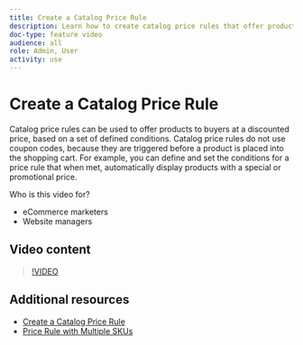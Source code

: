 ```yaml
---
title: Create a Catalog Price Rule
description: Learn how to create catalog price rules that offer products to buyers at a discounted price based on a set of defined conditions.
doc-type: feature video
audience: all
role: Admin, User
activity: use
---
```

# Create a Catalog Price Rule

Catalog price rules can be used to offer products to buyers at a discounted price, based on a set of defined conditions. Catalog price rules do not use coupon codes, because they are triggered before a product is placed into the shopping cart. For example, you can define and set the conditions for a price rule that when met, automatically display products with a special or promotional price. 

Who is this video for?

- eCommerce marketers
- Website managers

## Video content

>[!VIDEO](https://video.tv.adobe.com/v/343834?quality=12&learn=on)

## Additional resources

- [Create a Catalog Price Rule](https://docs.magento.com/user-guide/marketing/price-rules-catalog-create.html)
- [Price Rule with Multiple SKUs](https://docs.magento.com/user-guide/marketing/price-rule-multiple-sku.html)

